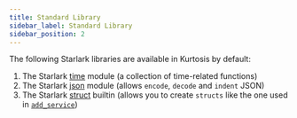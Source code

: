 ```yaml
---
title: Standard Library
sidebar_label: Standard Library
sidebar_position: 2
---
```


The following Starlark libraries are available in Kurtosis by default:

1. The Starlark [time](https://github.com/google/starlark-go/blob/master/lib/time/time.go#L18-L52) module (a collection of time-related functions)
2. The Starlark [json](https://github.com/google/starlark-go/blob/master/lib/json/json.go#L28-L74) module (allows `encode`, `decode` and `indent` JSON)
4. The Starlark [struct](https://github.com/google/starlark-go/blob/master/starlarkstruct/struct.go) builtin (allows you to create `structs` like the one used in [`add_service`](#add_service))
